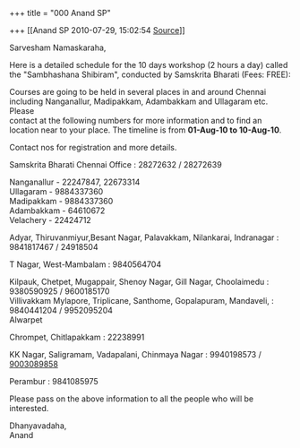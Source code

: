 +++
title = "000 Anand SP"

+++
[[Anand SP	2010-07-29, 15:02:54 [Source](https://groups.google.com/g/samskrita/c/X960OTWAU2g)]]



Sarvesham Namaskaraha,



Here is a detailed schedule for the 10 days workshop (2 hours a day) called the "Sambhashana Shibiram", conducted by Samskrita Bharati (Fees: FREE):

  
Courses are going to be held in several places in and around Chennai including Nanganallur, Madipakkam, Adambakkam and Ullagaram etc. Please  
contact at the following numbers for more information and to find an location near to your place. The timeline is from **01-Aug-10 to 10-Aug-10**.  

Contact nos for registration and more details.  

Samskrita Bharati Chennai Office : 28272632 / 28272639  

Nanganallur - 22247847, 22673314  
Ullagaram - 9884337360  
Madipakkam - 9884337360  
Adambakkam - 64610672  
Velachery - 22424712  

Adyar, Thiruvanmiyur,Besant Nagar, Palavakkam, Nilankarai, Indranagar : 9841817467 / 24918504  

T Nagar, West-Mambalam : 9840564704  

Kilpauk, Chetpet, Mugappair, Shenoy Nagar, Gill Nagar, Choolaimedu : 9380590925 / 9600185170  
Villivakkam Mylapore, Triplicane, Santhome, Gopalapuram, Mandaveli, : 9840441204 / 9952095204  
Alwarpet  

Chrompet, Chitlapakkam : 22238991

  
KK Nagar, Saligramam, Vadapalani, Chinmaya Nagar : 9940198573 / [9003089858](tel:(900)%20308-9858)  

Perambur : 9841085975



Please pass on the above information to all the people who will be interested.



Dhanyavadaha,  
Anand

